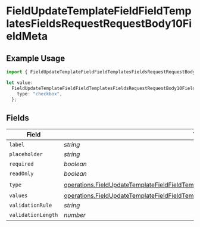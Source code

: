 # FieldUpdateTemplateFieldFieldTemplatesFieldsRequestRequestBody10FieldMeta

## Example Usage

```typescript
import { FieldUpdateTemplateFieldFieldTemplatesFieldsRequestRequestBody10FieldMeta } from "@documenso/sdk-typescript/models/operations";

let value:
  FieldUpdateTemplateFieldFieldTemplatesFieldsRequestRequestBody10FieldMeta = {
    type: "checkbox",
  };
```

## Fields

| Field                                                                                                                                                                                                | Type                                                                                                                                                                                                 | Required                                                                                                                                                                                             | Description                                                                                                                                                                                          |
| ---------------------------------------------------------------------------------------------------------------------------------------------------------------------------------------------------- | ---------------------------------------------------------------------------------------------------------------------------------------------------------------------------------------------------- | ---------------------------------------------------------------------------------------------------------------------------------------------------------------------------------------------------- | ---------------------------------------------------------------------------------------------------------------------------------------------------------------------------------------------------- |
| `label`                                                                                                                                                                                              | *string*                                                                                                                                                                                             | :heavy_minus_sign:                                                                                                                                                                                   | N/A                                                                                                                                                                                                  |
| `placeholder`                                                                                                                                                                                        | *string*                                                                                                                                                                                             | :heavy_minus_sign:                                                                                                                                                                                   | N/A                                                                                                                                                                                                  |
| `required`                                                                                                                                                                                           | *boolean*                                                                                                                                                                                            | :heavy_minus_sign:                                                                                                                                                                                   | N/A                                                                                                                                                                                                  |
| `readOnly`                                                                                                                                                                                           | *boolean*                                                                                                                                                                                            | :heavy_minus_sign:                                                                                                                                                                                   | N/A                                                                                                                                                                                                  |
| `type`                                                                                                                                                                                               | [operations.FieldUpdateTemplateFieldFieldTemplatesFieldsRequestRequestBody10FieldMetaType](../../models/operations/fieldupdatetemplatefieldfieldtemplatesfieldsrequestrequestbody10fieldmetatype.md) | :heavy_check_mark:                                                                                                                                                                                   | N/A                                                                                                                                                                                                  |
| `values`                                                                                                                                                                                             | [operations.FieldUpdateTemplateFieldFieldTemplatesFieldsValues](../../models/operations/fieldupdatetemplatefieldfieldtemplatesfieldsvalues.md)[]                                                     | :heavy_minus_sign:                                                                                                                                                                                   | N/A                                                                                                                                                                                                  |
| `validationRule`                                                                                                                                                                                     | *string*                                                                                                                                                                                             | :heavy_minus_sign:                                                                                                                                                                                   | N/A                                                                                                                                                                                                  |
| `validationLength`                                                                                                                                                                                   | *number*                                                                                                                                                                                             | :heavy_minus_sign:                                                                                                                                                                                   | N/A                                                                                                                                                                                                  |